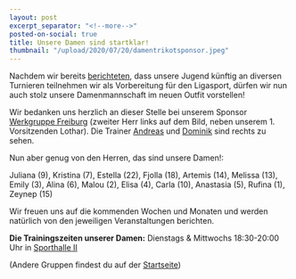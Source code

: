```yaml
---
layout: post
excerpt_separator: "<!--more-->"
posted-on-social: true
title: Unsere Damen sind startklar!
thumbnail: "/upload/2020/07/20/damentrikotsponsor.jpeg"
---
```

Nachdem wir bereits [berichteten](/neues-outfit-fur-unsere-jugend/), dass unsere Jugend künftig an diversen Turnieren teilnehmen wir als Vorbereitung für den Ligasport, dürfen wir nun auch stolz unsere Damenmannschaft im neuen Outfit vorstellen!

Wir bedanken uns herzlich an dieser Stelle bei unserem Sponsor [Werkgruppe Freiburg](https://www.werkgruppe-freiburg.de/) (zweiter Herr links auf dem Bild, neben unserem 1. Vorsitzenden Lothar). Die Trainer [Andreas](mailto:andreas@vcmuellheim.de) und [Dominik](mailto:dominik@vcmuellheim.de) sind rechts zu sehen.

Nun aber genug von den Herren, das sind unsere Damen!:

Juliana (9), Kristina (7), Estella (22), Fjolla (18), Artemis (14), Melissa (13), Emily (3), Alina (6), Malou (2), Elisa (4), Carla (10), Anastasia (5), Rufina (1), Zeynep (15)

Wir freuen uns auf die kommenden Wochen und Monaten und werden natürlich von den jeweiligen Veranstaltungen berichten.

**Die Trainingszeiten unserer Damen:** Dienstags & Mittwochs 18:30-20:00 Uhr in [Sporthalle II](https://goo.gl/maps/g3XhvCS9gpR2)

(Andere Gruppen findest du auf der [Startseite](https://vcmuellheim.de/#mannschaften))